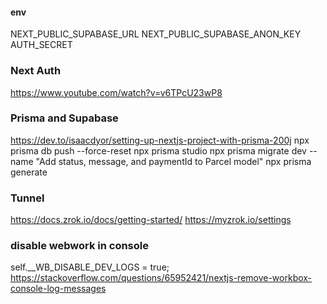 #### env
NEXT_PUBLIC_SUPABASE_URL
NEXT_PUBLIC_SUPABASE_ANON_KEY
AUTH_SECRET

### Next Auth
https://www.youtube.com/watch?v=v6TPcU23wP8


### Prisma and Supabase
https://dev.to/isaacdyor/setting-up-nextjs-project-with-prisma-200j
npx prisma db push --force-reset
npx prisma studio
npx prisma migrate dev --name "Add status, message, and paymentId to Parcel model"
npx prisma generate

### Tunnel
https://docs.zrok.io/docs/getting-started/
https://myzrok.io/settings


### disable webwork in console
self.__WB_DISABLE_DEV_LOGS = true;
https://stackoverflow.com/questions/65952421/nextjs-remove-workbox-console-log-messages